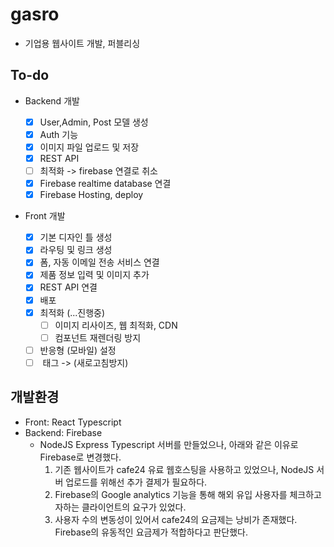# gasro

- 기업용 웹사이트 개발, 퍼블리싱

## To-do

- Backend 개발

  - [x] User,Admin, Post 모델 생성
  - [x] Auth 기능
  - [x] 이미지 파일 업로드 및 저장
  - [x] REST API
  - [ ] 최적화 -> firebase 연결로 취소
  - [x] Firebase realtime database 연결
  - [x] Firebase Hosting, deploy

- Front 개발
  - [x] 기본 디자인 틀 생성
  - [x] 라우팅 및 링크 생성
  - [x] 폼, 자동 이메일 전송 서비스 연결
  - [x] 제품 정보 입력 및 이미지 추가
  - [x] REST API 연결
  - [x] 배포
  - [x] 최적화 (...진행중)
    - [ ] 이미지 리사이즈, 웹 최적화, CDN 
    - [ ] 컴포넌트 재렌더링 방지
  - [ ] 반응형 (모바일) 설정
  - [ ] <a> 태그 -> <Link> (새로고침방지)

## 개발환경

- Front: React Typescript
- Backend: Firebase
  - NodeJS Express Typescript 서버를 만들었으나, 아래와 같은 이유로 Firebase로 변경했다.
    1. 기존 웹사이트가 cafe24 유료 웹호스팅을 사용하고 있었으나, NodeJS 서버 업로드를 위해선 추가 결제가 필요하다.
    2. Firebase의 Google analytics 기능을 통해 해외 유입 사용자를 체크하고자하는 클라이언트의 요구가 있었다.
    3. 사용자 수의 변동성이 있어서 cafe24의 요금제는 낭비가 존재했다. Firebase의 유동적인 요금제가 적합하다고 판단했다.
